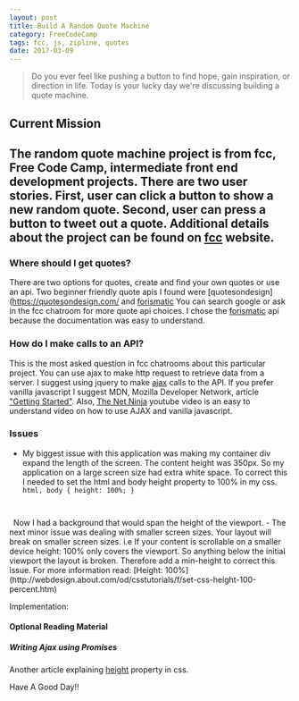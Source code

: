 ```yaml
---
layout: post
title: Build A Random Quote Machine
category: FreeCodeCamp
tags: fcc, js, zipline, quotes
date: 2017-03-09
---
```


>Do you ever feel like pushing a button to find hope, gain inspiration, or direction in life. Today is your lucky day we're discussing building a quote machine.

## Current Mission
The random quote machine project is from fcc, Free Code Camp, intermediate front end development projects. There are two user stories. First, user can click a button to show a new random quote. Second, user can press a button to tweet out a quote. Additional details about the project can be found on [fcc](https://www.freecodecamp.com/challenges/build-a-random-quote-machine) website.
----
  
### Where should I get quotes?
There are two options for quotes, create and find your own quotes or use an api. Two beginner friendly quote apis I found were [quotesondesign](https://quotesondesign.com/ and [forismatic](http://forismatic.com/en/)
You can search google or ask in the fcc chatroom for more quote api choices. I chose the [forismatic](http://forismatic.com/en/api/) api because the documentation was easy to understand.

### How do I make calls to an API?
This is the most asked question in fcc chatrooms about this particular project. You can use ajax to make http request to retrieve data from a server. I suggest using jquery to make [ajax](http://api.jquery.com/jquery.ajax/) calls to the API. If you prefer vanilla javascript I suggest MDN, Mozilla Developer Network, article ["Getting Started"](https://developer.mozilla.org/en-US/docs/AJAX/Getting_Started). Also, [The Net Ninja](https://www.youtube.com/watch?v=h0ZUpPiV1ac&index=2&list=PL4cUxeGkcC9jAhrjtZ9U93UMIhnCc44MH) youtube video is an easy to understand video on how to use AJAX and vanilla javascript.
    
### Issues
- My biggest issue with this application was making my container div expand the length of the screen. The content height was 350px. So my application on a large screen size had extra white space. To correct this I needed to set the html and body height property to 100% in my css.
  <code>
      html, body {
          height: 100%;
      }
 </code>
Now I had a background that would span the height of the viewport. 
- The next minor issue was dealing with smaller screen sizes. Your layout will break on smaller screen sizes. i.e If your content is scrollable on a smaller device height: 100% only covers the viewport. So anything below the initial viewport the layout is broken. Therefore add a min-height to correct this issue.
 For more information read: 
     [Height: 100%](http://webdesign.about.com/od/csstutorials/f/set-css-height-100-percent.htm)
 
 Implementation:
 
 
#### Optional Reading Material 
##### Writing Ajax using Promises

Another article explaining [height](http://www.mattboldt.com/css-100-percent-height/) property in css.
 
Have A Good Day!!
